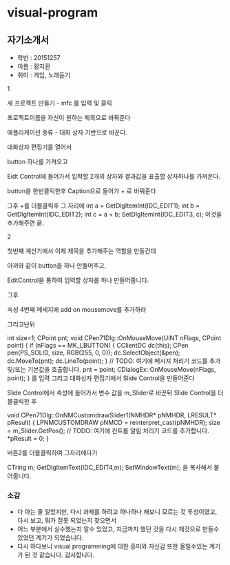 # visual-program
## 자기소개서
* 학번 : 20151257
* 이름 : 황지환
* 취미 : 게임, 노래듣기

1

새 프로젝트 만들기 - mfc 를 입력 및 클릭

프로젝트이름을 자신이 원하는 제목으로 바꿔준다

애플리케이션 종류 - 대화 상자 기반으로 바꾼다.

대화상자 편집기를 열어서

button 하나를 가져오고

Eidt Control에 들어가서 입력할 2개의 상자와 결과값을 표출할 상자하나를 가져온다.

button을 한번클릭한후 Caption으로 들어가 + 로 바꿔준다

그후 +를 더블클릭후 
	그 자리에 
int a = GetDlgItemInt(IDC_EDIT1);
	int b = GetDlgItemInt(IDC_EDIT2);
	int c = a + b;
	SetDlgItemInt(IDC_EDIT3, c);
이것을 추가해주면 끝.

2

첫번째 계산기에서 이제 제목을 추가해주는 역할을 만들건데

아까와 같이  button을 하나 만들어주고,

EditControl을 통하여 입력할 상자를 하나 만들어줍니다.

그후

속성 4번째 메세지에 add on mousemove를 추가하라

그리고난뒤


int size=1;
CPoint pnt;
void CPen71Dlg::OnMouseMove(UINT nFlags, CPoint point)
{
	if (nFlags == MK_LBUTTON) {
		CClientDC dc(this);
		CPen pen(PS_SOLID, size, RGB(255, 0, 0));
		dc.SelectObject(&pen);
		dc.MoveTo(pnt);
		dc.LineTo(point);
	}
	// TODO: 여기에 메시지 처리기 코드를 추가 및/또는 기본값을 호출합니다.
	pnt = point;
	CDialogEx::OnMouseMove(nFlags, point);
}
를 입력
그리고 대화상자 편집기에서 Slide Control을 만들어준다

Slide Control에서 속성에 들어가서
변수 값을 m_Slider로 바꾼뒤
Slide Control을 더블클릭한 후

void CPen71Dlg::OnNMCustomdrawSlider1(NMHDR* pNMHDR, LRESULT* pResult)
{
	LPNMCUSTOMDRAW pNMCD = reinterpret_cast<LPNMCUSTOMDRAW>(pNMHDR);
	size = m_Slider.GetPos();
	// TODO: 여기에 컨트롤 알림 처리기 코드를 추가합니다.
	*pResult = 0;
}




버튼2를 더블클릭하여
그자리에다가

CTring m;
GetDlgItemText(IDC_EDIT4,m);
SetWindowText(m);
을 복사해서 붙어줍니다.

### 소감 
* 다 아는 줄 알았지만, 다시 과제를 하려고 하나하나 해보니 모르는 것 투성이였고, 다시 보고, 뭐가 잘못 되었는지 찾으면서
* 어느 부분에서 실수했는지 알수 있었고, 지금까지 했던 것을 다시 제것으로 만들수 있었던 계기가 되었습니다.
* 다시 하다보니 visual programming에 대한 흥미와 자신감 또한 올릴수있는 계기가 된 것 같습니다. 감사합니다.
